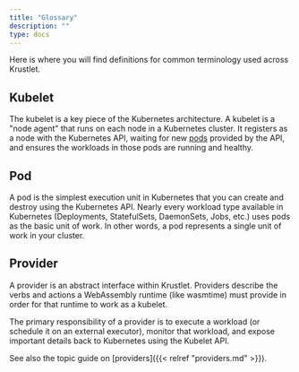 ```yaml
---
title: "Glossary"
description: ""
type: docs
---
```


Here is where you will find definitions for common terminology used across
Krustlet.

## Kubelet

The kubelet is a key piece of the Kubernetes architecture. A kubelet is a "node
agent" that runs on each node in a Kubernetes cluster. It registers as a node
with the Kubernetes API, waiting for new [pods](#pod) provided by the API, and
ensures the workloads in those pods are running and healthy.

## Pod

A pod is the simplest execution unit in Kubernetes that you can create and
destroy using the Kubernetes API. Nearly every workload type available in
Kubernetes (Deployments, StatefulSets, DaemonSets, Jobs, etc.) uses pods as the
basic unit of work. In other words, a pod represents a single unit of work in
your cluster.

## Provider

A provider is an abstract interface within Krustlet. Providers describe the
verbs and actions a WebAssembly runtime (like wasmtime) must provide in order
for that runtime to work as a kubelet.

The primary responsibility of a provider is to execute a workload (or schedule
it on an external executor), monitor that workload, and expose important details
back to Kubernetes using the Kubelet API.

See also the topic guide on [providers]({{< relref "providers.md" >}}).
